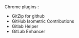 # 

Chrome plugins : 

* GitZip for github
* GitHub Isometric Contributions
* Gitlab Helper
* GitLab Enhancer

